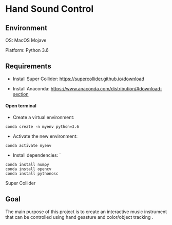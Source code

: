 # Hand Sound Control

## Environment

OS: MacOS Mojave

Platform: Python 3.6

## Requirements

* Install Super Collider: https://supercollider.github.io/download

* Install Anaconda: https://www.anaconda.com/distribution/#download-section

#### Open terminal

* Create a virtual environment: 

```
conda create -n myenv python=3.6
```

- Activate the new environment: 

`conda activate myenv`

- Install dependencies: `

```
conda install numpy
conda install opencv
conda install pythonosc
```



Super Collider

## Goal
The main purpose of this project is to create an interactive music instrument that can be controlled using hand geasture and color/object tracking .




